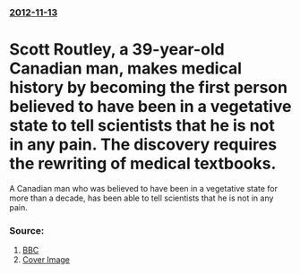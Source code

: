 ### [2012-11-13](/news/2012/11/13/index.md)

# Scott Routley, a 39-year-old Canadian man, makes medical history by becoming the first person believed to have been in a vegetative state to tell scientists that he is not in any pain. The discovery requires the rewriting of medical textbooks. 

A Canadian man who was believed to have been in a vegetative state for more than a decade, has been able to tell scientists that he is not in any pain.


### Source:

1. [BBC](http://www.bbc.co.uk/news/health-20268044)
1. [Cover Image](https://ichef.bbci.co.uk/news/1024/media/images/64034000/jpg/_64034331_scott_routley_bbc624x351.jpg)
